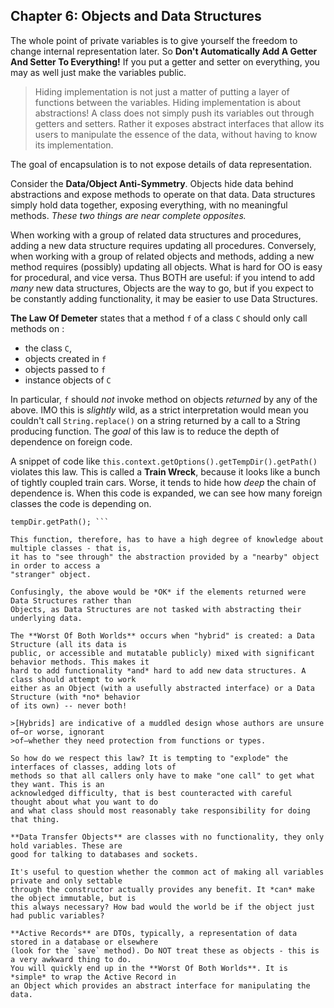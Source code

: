 ## Chapter 6: Objects and Data Structures

The whole point of private variables is to give yourself the freedom to change internal
representation later. So **Don't Automatically Add A Getter And Setter To Everything!** If you put a
getter and setter on everything, you may as well just make the variables public.

> Hiding implementation is not just a matter of putting a layer of functions between the variables.
> Hiding implementation is about abstractions! A class does not simply push its variables out
> through getters and setters. Rather it exposes abstract interfaces that allow its users to
> manipulate the essence of the data, without having to know its implementation.

The goal of encapsulation is to not expose details of data representation.

Consider the **Data/Object Anti-Symmetry**. Objects hide data behind abstractions and expose methods
to operate on that data. Data structures simply hold data together, exposing everything, with no
meaningful methods. *These two things are near complete opposites.*

When working with a group of related data structures and procedures, adding a new data structure
requires updating all procedures. Conversely, when working with a group of related objects and
methods, adding a new method requires (possibly) updating all objects. What is hard for OO is easy
for procedural, and vice versa. Thus BOTH are useful: if you intend to add *many* new data
    structures, Objects are the way to go, but if you expect to be constantly adding functionality,
    it may be easier to use Data Structures.

**The Law Of Demeter** states that a method `f` of a class `C` should only call methods on :

* the class `C`, 
* objects created in `f`
* objects passed to `f`
* instance objects of `C`

In particular, `f` should *not* invoke method on objects *returned* by any of the above. IMO this is
*slightly* wild, as a strict interpretation would mean you couldn't call `String.replace()` on a
string returned by a call to a String producing function. The *goal* of this law is to reduce the
depth of dependence on foreign code.

A snippet of code like `this.context.getOptions().getTempDir().getPath()` violates this law. This is
called a **Train Wreck**, because it looks like a bunch of tightly coupled train cars. Worse, it
tends to hide how *deep* the chain of dependence is. When this code is expanded, we can see how many
foreign classes the code is depending on.

``` Options opts = this.context.getOptions(); File tempDir = opts.getTempDir(); String tempPath =
tempDir.getPath(); ```

This function, therefore, has to have a high degree of knowledge about multiple classes - that is,
it has to "see through" the abstraction provided by a "nearby" object in order to access a
"stranger" object.

Confusingly, the above would be *OK* if the elements returned were Data Structures rather than
Objects, as Data Structures are not tasked with abstracting their underlying data.

The **Worst Of Both Worlds** occurs when "hybrid" is created: a Data Structure (all its data is
public, or accessible and mutatable publicly) mixed with significant behavior methods. This makes it
hard to add functionality *and* hard to add new data structures. A class should attempt to work
either as an Object (with a usefully abstracted interface) or a Data Structure (with *no* behavior
of its own) -- never both!

>[Hybrids] are indicative of a muddled design whose authors are unsure of—or worse, ignorant
>of—whether they need protection from functions or types.

So how do we respect this law? It is tempting to "explode" the interfaces of classes, adding lots of
methods so that all callers only have to make "one call" to get what they want. This is an
acknowledged difficulty, that is best counteracted with careful thought about what you want to do
and what class should most reasonably take responsibility for doing that thing.

**Data Transfer Objects** are classes with no functionality, they only hold variables. These are
good for talking to databases and sockets. 

It's useful to question whether the common act of making all variables private and only settable
through the constructor actually provides any benefit. It *can* make the object immutable, but is
this always necessary? How bad would the world be if the object just had public variables?

**Active Records** are DTOs, typically, a representation of data stored in a database or elsewhere
(look for the `save` method). Do NOT treat these as objects - this is a very awkward thing to do.
You will quickly end up in the **Worst Of Both Worlds**. It is *simple* to wrap the Active Record in
an Object which provides an abstract interface for manipulating the data.
